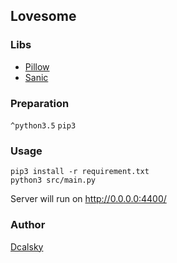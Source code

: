 ## Lovesome

### Libs
- [Pillow](https://python-pillow.org/)
- [Sanic](https://github.com/channelcat/sanic)

### Preparation
`^python3.5`
`pip3`
### Usage
```
pip3 install -r requirement.txt
python3 src/main.py
```
Server will run on http://0.0.0.0:4400/

### Author
[Dcalsky](https://www.noddl.me)